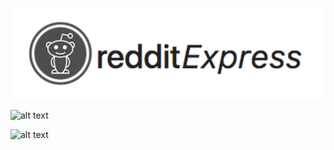 

![alt text](https://github.com/cidouchi/redditExpress/blob/master/logo.png)



![alt text](https://gfycat.com/DistantNaughtyFritillarybutterfly)

![alt text](https://gfycat.com/gifs/detail/AdmiredPartialDegu)
